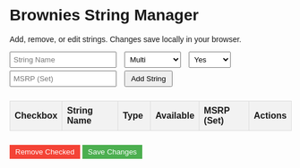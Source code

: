 
<html lang="en">
<head>
  <meta charset="UTF-8">
  <meta name="viewport" content="width=device-width, initial-scale=1.0">
  <title>Brownies String Manager</title>
  <style>
    body { font-family: Arial, sans-serif; margin: 20px; }
    table { border-collapse: collapse; width: 100%; margin-bottom: 20px; }
    th, td { border: 1px solid #ddd; padding: 8px; text-align: left; }
    th { background-color: #f2f2f2; cursor: pointer; }
    th:hover { background-color: #ddd; }
    form { margin-bottom: 20px; }
    input[type="text"], select { margin-right: 10px; padding: 5px; }
    button { padding: 5px 10px; margin: 5px 0; }
    .remove-btn { background-color: #f44336; color: white; border: none; cursor: pointer; }
    .save-btn { background-color: #4CAF50; color: white; border: none; cursor: pointer; }
    .sort-arrow { margin-left: 5px; }
    .review { display: none; margin-top: 5px; padding: 5px; border: 1px solid #ccc; background: #f9f9f9; }
    a { color: #0066cc; text-decoration: none; }
    a:hover { text-decoration: underline; }
  </style>
</head>
<body>
  <h1>Brownies String Manager</h1>
  <p>Add, remove, or edit strings. Changes save locally in your browser.</p>

  <form id="addForm">
    <input type="text" id="stringName" placeholder="String Name" required>
    <select id="type">
      <option value="Multi">Multi</option>
      <option value="Syn">Syn</option>
      <option value="Poly">Poly</option>
      <option value="Natural Gut">Natural Gut</option>
    </select>
    <select id="available">
      <option value="Yes">Yes</option>
      <option value="No">No</option>
      <option value="Limited">Limited</option>
    </select>
    <input type="text" id="msrp" placeholder="MSRP (Set)" required>
    <button type="submit">Add String</button>
  </form>

  <table id="stringTable">
    <thead>
      <tr>
        <th>Checkbox</th>
        <th onclick="sortTable(1)">String Name<span id="sortNameArrow" class="sort-arrow"></span></th>
        <th onclick="sortTable(2)">Type<span id="sortTypeArrow" class="sort-arrow"></span></th>
        <th>Available</th>
        <th>MSRP (Set)</th>
        <th>Actions</th>
      </tr>
    </thead>
    <tbody>
      <!-- Strings will be loaded here -->
    </tbody>
  </table>

  <button class="remove-btn" onclick="removeChecked()">Remove Checked</button>
  <button class="save-btn" onclick="saveChanges()">Save Changes</button>

  <script>
    let strings = JSON.parse(localStorage.getItem('timStringList')) || [
      { name: "Wilson Poly Last", type: "Poly", available: "No", msrp: "$8.00 (est.)" },
      { name: "Asics Resolution 16", type: "Poly", available: "Yes", msrp: "$12.95" },
      { name: "Gamma Octo TNT", type: "Poly", available: "Yes", msrp: "$14.95" },
      { name: "Babolat Conquest", type: "Poly", available: "Yes", msrp: "$15.95" },
      { name: "Babolat N.Vy", type: "Syn", available: "Limited", msrp: "$7.50 (est.)" },
      { name: "Babolat Excel", type: "Multi", available: "Yes", msrp: "$18.95" },
      { name: "Head Velocity MLT", type: "Multi", available: "Yes", msrp: "$11.95" },
      { name: "Head FXP", type: "Syn", available: "Yes", msrp: "$9.95" },
      { name: "Head FXP Tour", type: "Syn", available: "Yes", msrp: "$10.95" },
      { name: "Premier Control 15", type: "Poly", available: "Yes", msrp: "$13.95" },
      { name: "Premier Tour XC", type: "Poly", available: "Yes", msrp: "$14.95" },
      { name: "Prince Synthetic Gut with Duraflex", type: "Syn", available: "Yes", msrp: "$7.95" },
      { name: "Prince Synthetic Gut 15L", type: "Syn", available: "Yes", msrp: "$6.95" },
      { name: "Head Intellistring", type: "Syn", available: "Limited", msrp: "$8.50 (est.)" },
      { name: "Kirschbaum Super Smash", type: "Poly", available: "Yes", msrp: "$13.95" },
      { name: "Kirschbaum Synthetic Gut", type: "Syn", available: "Yes", msrp: "$6.50" },
      { name: "Bluestar Multi Filament", type: "Multi", available: "Yes", msrp: "$17.95" },
      { name: "Tourna Premier Poly", type: "Poly", available: "Yes", msrp: "$12.95" },
      { name: "Wilson Shock Shield 16", type: "Syn", available: "Yes", msrp: "$8.95" },
      { name: "Wilson Shock Shield 17", type: "Syn", available: "Yes", msrp: "$8.95" },
      { name: "Wilson NXT with Duramax 15", type: "Multi", available: "Yes", msrp: "$21.95" },
      { name: "Wilson Hyperlast", type: "Poly", available: "No", msrp: "$9.00 (est.)" },
      { name: "Wilson Super Spin 16", type: "Multi", available: "No", msrp: "$10.00 (est.)" },
      { name: "Wilson Hollowcore 16", type: "Syn", available: "Limited", msrp: "$7.50 (est.)" },
      { name: "Wilson Synthetic Gut Extreme", type: "Syn", available: "Yes", msrp: "$7.95" },
      { name: "Wilson Extreme Octane", type: "Syn", available: "Yes", msrp: "$7.50" },
      { name: "Wilson SGX", type: "Syn", available: "Yes", msrp: "$7.95" }
    ];

    let sortDirection = { 1: 'asc', 2: 'asc' }; // Column 1 (Name), Column 2 (Type)

    function renderTable() {
      const tbody = document.querySelector('#stringTable tbody');
      tbody.innerHTML = '';
      strings.forEach((str, index) => {
        const tr = document.createElement('tr');
        tr.innerHTML = `
          <td><input type="checkbox" class="checkbox" data-index="${index}"></td>
          <td><a href="#" onclick="showReview('${str.name}', event); return false;">${str.name}</a><div class="review" id="review-${str.name.replace(/ /g, '-')}" style="display:none;"></div></td>
          <td contenteditable="true" data-field="type">${str.type}</td>
          <td contenteditable="true" data-field="available">${str.available}</td>
          <td contenteditable="true" data-field="msrp">${str.msrp}</td>
          <td><button onclick="deleteRow(${index})">Delete</button></td>
        `;
        tbody.appendChild(tr);
      });
      updateSortArrows();
    }

    function sortTable(columnIndex) {
      const direction = sortDirection[columnIndex] === 'asc' ? 'desc' : 'asc';
      sortDirection[columnIndex] = direction;

      strings.sort((a, b) => {
        const valueA = columnIndex === 1 ? a.name.toLowerCase() : a.type.toLowerCase();
        const valueB = columnIndex === 1 ? b.name.toLowerCase() : b.type.toLowerCase();
        if (direction === 'asc') {
          return valueA.localeCompare(valueB);
        } else {
          return valueB.localeCompare(valueA);
        }
      });

      localStorage.setItem('timStringList', JSON.stringify(strings));
      renderTable();
    }

    function updateSortArrows() {
      const nameArrow = document.getElementById('sortNameArrow');
      const typeArrow = document.getElementById('sortTypeArrow');
      nameArrow.textContent = sortDirection[1] === 'asc' ? ' ↑' : ' ↓';
      typeArrow.textContent = sortDirection[2] === 'asc' ? ' ↑' : ' ↓';
    }

    function addString(e) {
      e.preventDefault();
      const newString = {
        name: document.getElementById('stringName').value,
        type: document.getElementById('type').value,
        available: document.getElementById('available').value,
        msrp: document.getElementById('msrp').value
      };
      strings.push(newString);
      localStorage.setItem('timStringList', JSON.stringify(strings));
      renderTable();
      addForm.reset();
    }

    function removeChecked() {
      const checkboxes = document.querySelectorAll('.checkbox:checked');
      const indices = Array.from(checkboxes).map(cb => parseInt(cb.dataset.index)).sort((a, b) => b - a);
      indices.forEach(index => strings.splice(index, 1));
      localStorage.setItem('timStringList', JSON.stringify(strings));
      renderTable();
    }

    function deleteRow(index) {
      strings.splice(index, 1);
      localStorage.setItem('timStringList', JSON.stringify(strings));
      renderTable();
    }

    function saveChanges() {
      const rows = document.querySelectorAll('#stringTable tbody tr');
      rows.forEach((row, index) => {
        const fields = row.querySelectorAll('[data-field]');
        fields.forEach(field => {
          strings[index][field.dataset.field] = field.textContent.trim();
        });
      });
      localStorage.setItem('timStringList', JSON.stringify(strings));
      alert('Changes saved!');
    }

    function show
